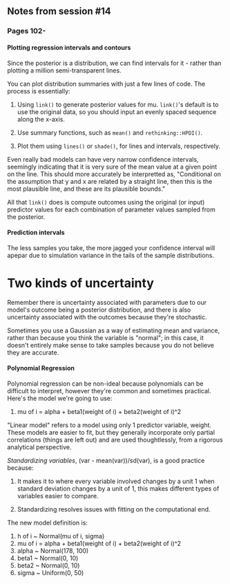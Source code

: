 ## Notes from session #14
### Pages 102-


#### Plotting regression intervals and contours

Since the posterior is a distribution, we can find intervals for it - rather than plotting a million semi-transparent lines.

You can plot distribution summaries with just a few lines of code. The process is essentially:

1. Using `link()` to generate posterior values for mu. `link()`'s default is to use the original data, so you should input an evenly spaced sequence along the x-axis.

2. Use summary functions, such as `mean()` and `rethinking::HPDI()`.

3. Plot them using `lines()` or `shade()`, for lines and intervals, respectively.

Even really bad models can have very narrow confidence intervals, seemingly indicating that it is very sure of the mean value at a given point on the line. This should more accurately be interpretted as, "Conditional on the assumption that y and x are related by a straight line, then this is the most plausible line, and these are its plausible bounds."

All that `link()` does is compute outcomes using the original (or input) predictor values for each combination of parameter values sampled from the posterior.

#### Prediction intervals

The less samples you take, the more jagged your confidence interval will apepar due to simulation variance in the tails of the sample distributions.

# Two kinds of uncertainty

Remember there is uncertainty associated with parameters due to our model's outcome being a posterior distribution, and there is also uncertainty associated with the outcomes because they're stochastic.

Sometimes you use a Gaussian as a way of estimating mean and variance, rather than because you think the variable is "normal"; in this case, it doesn't entirely make sense to take samples because you do not believe they are accurate.

#### Polynomial Regression

Polynomial regression can be non-ideal because polynomials can be difficult to interpret, however they're common and sometimes practical. Here's the model we're going to use:

1. mu of i = alpha + beta1(weight of i) + beta2(weight of i)^2

"Linear model" refers to a model using only 1 predictor variable, weight. These models are easier to fit, but they generally incorporate only partial correlations (things are left out) and are used thoughtlessly, from a rigorous analytical perspective.

*Standardizing variables*, (var - mean(var))/sd(var), is a good practice because:

1. It makes it to where every variable involved changes by a unit 1 when standard deviation changes by a unit of 1, this makes different types of variables easier to compare.

2. Standardizing resolves issues with fitting on the computational end.

The new model definition is:

1. h of i ~ Normal(mu of i, sigma)
2. mu of i = alpha + beta1(weight of i) + beta2(weight of i)^2
3. alpha ~ Normal(178, 100)
4. beta1 ~ Normal(0, 10)
5. beta2 ~ Normal(0, 10)
6. sigma ~ Uniform(0, 50)


